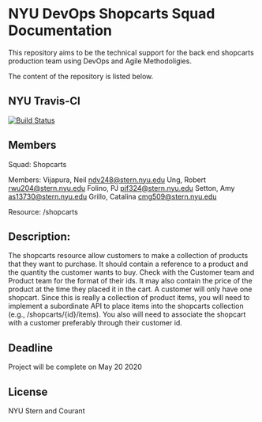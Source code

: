 # NYU DevOps Shopcarts Squad Documentation

This repository aims to be the technical support for the back end shopcarts production team using DevOps and Agile Methodoligies.

The content of the repository is listed below.
## NYU Travis-CI

[![Build Status](https://travis-ci.org/nyu-devops-shopcarts/shopcarts.svg?branch=master)](https://travis-ci.org/nyu-devops-shopcarts/shopcarts)

## Members

Squad: Shopcarts

Members:
Vijapura, Neil ndv248@stern.nyu.edu
Ung, Robert rwu204@stern.nyu.edu
Folino, PJ pjf324@stern.nyu.edu
Setton, Amy as13730@stern.nyu.edu
Grillo, Catalina cmg509@stern.nyu.edu

Resource: /shopcarts

## Description:

The shopcarts resource allow customers to make a collection of products that they want to
purchase. It should contain a reference to a product and the quantity the customer wants to buy.
Check with the Customer team and Product team for the format of their ids. It may also contain
the price of the product at the time they placed it in the cart. A customer will only have one
shopcart. Since this is really a collection of product items, you will need to implement a
subordinate API to place items into the shopcarts collection (e.g., /shopcarts/{id}/items).
You also will need to associate the shopcart with a customer preferably through their customer
id.

## Deadline
Project will be complete on May 20 2020

## License
NYU Stern and Courant
